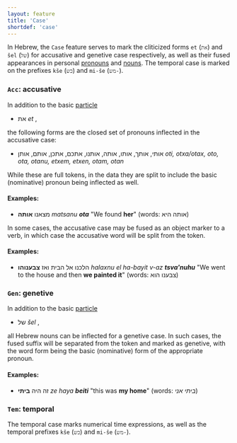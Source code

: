 ```yaml
---
layout: feature
title: 'Case'
shortdef: 'case'
---
```


In Hebrew, the `Case` feature serves to mark the cliticized forms `et` (`את`) and `šel` (`של`) for accusative and genetive case respectively, as well as their fused appearances in personal [pronouns](he-pos/PRON) and [nouns](he-pos/NOUN). The temporal case is marked on the prefixes `kše` (`כש`) and `mi-še` (`מש-`).

### `Acc`: accusative

In addition to the basic [particle](he-pos/PART)
* את _et_ ,

the following forms are the closed set of pronouns inflected in the accusative case:
* אותי, אותך, אותו, אותה, אותנו, אתכם, אתכן, אותם, אותן _oti, otxa/otax, oto, ota, otanu, etxem, etxen, otam, otan_

While these are full tokens, in the data they are split to include the basic (nominative) pronoun being inflected as well.

#### Examples:

* מצאנו <b>אותה</b> _matsanu <b>ota</b>_ "We found <b>her</b>" (words: אותה היא)

In some cases, the accusative case may be fused as an object marker to a verb, in which case the accusative word will be split from the token.

#### Examples:

* הלכנו אל הבית ואז <b>צבענוהו</b> _halaxnu el ha-bayit v-az <b>tsva'nuhu</b>_ "We went to the house and then <b>we painted it</b>" (words: צבענו הוא)

### `Gen`: genetive

In addition to the basic [particle](he-pos/PART)
* של _šel_ ,

all Hebrew nouns can be inflected for a genetive case. In such cases, the fused suffix will be separated from the token and marked as genetive, with the word form being the basic (nominative) form of the appropriate pronoun.

#### Examples:

* זה היה <b>ביתי</b> _ze haya <b>beiti</b>_ "this was <b>my home</b>" (words: _ביתי אני_)

### `Tem`: temporal

The temporal case marks numerical time expressions, as well as the temporal prefixes `kše` (`כש`) and `mi-še` (`מש-`).